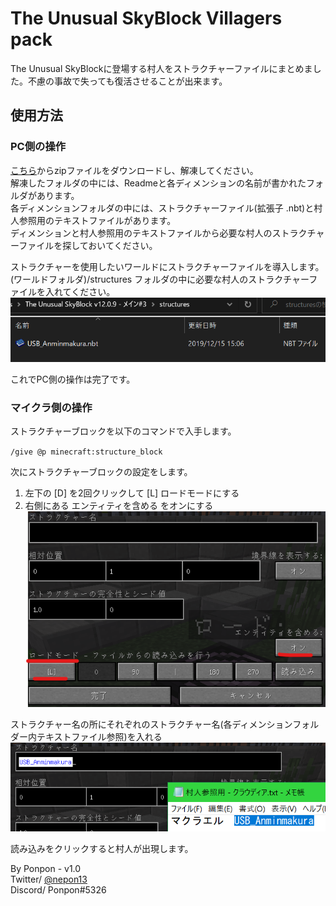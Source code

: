 # The Unusual SkyBlock Villagers pack
The Unusual SkyBlockに登場する村人をストラクチャーファイルにまとめました。不慮の事故で失っても復活させることが出来ます。

## 使用方法
### PC側の操作
[こちら](https://www.dropbox.com/s/ahcz00z5b4zoquy/The_Unusual_SkyBlock_Villagers_Pack_v1.0.zip?dl=0)からzipファイルをダウンロードし、解凍してください。  
解凍したフォルダの中には、Readmeと各ディメンションの名前が書かれたフォルダがあります。  
各ディメンションフォルダの中には、ストラクチャーファイル(拡張子 .nbt)と村人参照用のテキストファイルがあります。  
ディメンションと村人参照用のテキストファイルから必要な村人のストラクチャーファイルを探しておいてください。

ストラクチャーを使用したいワールドにストラクチャーファイルを導入します。  
(ワールドフォルダ)/structures フォルダの中に必要な村人のストラクチャーファイルを入れてください。  
![フォルダの中にファイルが入っていることを確認](https://raw.githubusercontent.com/NePonpon/TUSB_Patch/images/TUSBVillagersPack%20-%20%231.png)

これでPC側の操作は完了です。

### マイクラ側の操作
ストラクチャーブロックを以下のコマンドで入手します。

`/give @p minecraft:structure_block`

次にストラクチャーブロックの設定をします。  
 1. 左下の [D] を2回クリックして [L] ロードモードにする  
 1. 右側にある エンティティを含める をオンにする  
 ![設定参考画像](https://raw.githubusercontent.com/NePonpon/TUSB_Patch/images/TUSBVillagersPack%20-%20%232.png)

ストラクチャー名の所にそれぞれのストラクチャー名(各ディメンションフォルダー内テキストファイル参照)を入れる  
![ストラクチャー名参考画像](https://raw.githubusercontent.com/NePonpon/TUSB_Patch/images/TUSBVillagersPack%20-%20%233.png)  

読み込みをクリックすると村人が出現します。

By Ponpon - v1.0  
Twitter/ [@nepon13](https://twitter.com/nepon13)  
Discord/ Ponpon#5326